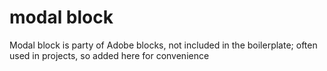 # modal block

Modal block is party of Adobe blocks, not included in the boilerplate; often used in projects, so added here for convenience
